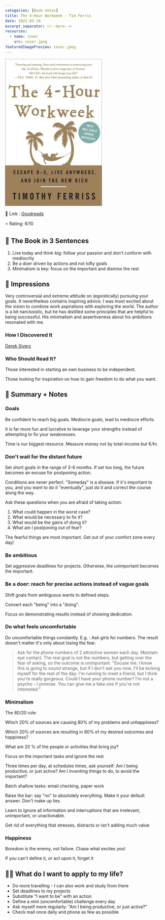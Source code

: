 ```yaml
---
categories: [Book-notes]
title: The 4-Hour Workweek - Tim Ferris
date: 2021-03-10
excerpt_separator: <!--more-->
resources:
  - name: cover
    src: cover.jpeg
featuredImagePreview: cover.jpeg
---
```


![cover.jpeg](./cover.jpg)

🔗 Link : [Goodreads](https://www.goodreads.com/book/show/368593.The_4_Hour_Workweek)

⭐️ Rating: 6/10

## 🚀 The Book in 3 Sentences

1. Live today and think big: follow your passion and don't conform with mediocrity
2. Be a doer driven by actions and not lofty goals
3. Minimalism is key: focus on the important and dismiss the rest

## 🎨 Impressions

Very controversial and extreme attitude on (egoistically) pursuing your goals. It nevertheless contains inspiring advice. I was most excited about the vision to combine work aspirations with exploring the world. The author is a bit narcissistic, but he has distilled some principles that are helpful to being successful. His minimalism and assertiveness about his ambitions resonated with me.

### How I Discovered It

[Derek Sivers](https://sive.rs/book/4HourWorkWeek)

### Who Should Read It?

Those interested in starting an own business to be independent.

Those looking for inspiration on how to gain freedom to do what you want.

## 📒 Summary + Notes

### Goals

Be confident to reach big goals. Mediocre goals, lead to mediocre efforts.

It is far more fun and lucrative to leverage your strengths instead of attempting to fix your weaknesses.

Time is our biggest resource. Measure money not by total-income but €/hr.

### Don't wait for the distant future

Set short goals in the range of 3-6 months. If set too long, the future becomes an excuse for postponing action.

Conditions are never perfect. "Someday" is a disease. If it's important to you, and you want to do it "eventually", just do it and correct the course along the way.

Ask these questions when you are afraid of taking action:

1. What could happen in the worst case?
2. What would be necessary to fix it?
3. What would be the gains of doing it?
4. What am I postponing out of fear?

The fearful things are most important. Get out of your comfort zone every day!

### Be ambitious

Set aggressive deadlines for projects. Otherwise, the unimportant becomes the important.

### Be a doer: reach for precise actions instead of vague goals

Shift goals from ambiguous wants to defined steps.

Convert each "being" into a "doing".

Focus on demonstrating results instead of showing dedication.

### Do what feels uncomfortable

Do uncomfortable things constantly. E.g. : Ask girls for numbers. The result doesn't matter it's only about losing the fear.

> Ask for the phone numbers of 2 attractive women each day. Maintain eye contact. The real goal is not the numbers, but getting over the fear of asking, so the outcome is unimportant. "Excuse me. I know this is going to sound strange, but if I don't ask you now, I'll be kicking myself for the rest of the day. I'm running to meet a friend, but I think you're really gorgeous. Could I have your phone number? I'm not a psycho - I promise. You can give me a fake one if you're not interested."

### Minimalism

The 80/20 rule:

Which 20% of sources are causing 80% of my problems and unhappiness?

Which 20% of sources are resulting in 80% of my desired outcomes and happiness?

What are 20 % of the people or activities that bring joy?

Focus on the important tasks and ignore the rest

Three times per day, at schedules times, ask yourself: Am I being productive, or just active? Am I inventing things to do, to avoid the important?

Batch shallow tasks: email checking, paper work

Raise the bar: say "no" to absolutely everything. Make it your default answer. Don't make up lies.

Learn to ignore all information and interruptions that are irrelevant, unimportant, or unactionable.

Get rid of everything that stresses, distracts or isn't adding much value

### Happiness

Boredom is the enemy, not failure. Chase what excites you!

If you can't define it, or act upon it, forget it

## 👷🏼 What do I want to apply to my life?

- Do more travelling - I can also work and study from there
- Set deadlines to my projects
- Substitute "I want to be" with an action
- Define a mini (uncomfortable) challenge every day
- Ask myself more regularly: "Am I being productive, or just active?"
- Check mail once daily and phone as few as possible
